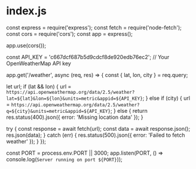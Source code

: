 # index.js
const express = require('express');
const fetch = require('node-fetch');
const cors = require('cors');
const app = express();

app.use(cors());

const API_KEY = 'c667dcf687b5d9cdcf8de920edb76ec2'; // Your OpenWeatherMap API key

app.get('/weather', async (req, res) => {
  const { lat, lon, city } = req.query;

  let url;
  if (lat && lon) {
    url = `https://api.openweathermap.org/data/2.5/weather?lat=${lat}&lon=${lon}&units=metric&appid=${API_KEY}`;
  } else if (city) {
    url = `https://api.openweathermap.org/data/2.5/weather?q=${city}&units=metric&appid=${API_KEY}`;
  } else {
    return res.status(400).json({ error: 'Missing location data' });
  }

  try {
    const response = await fetch(url);
    const data = await response.json();
    res.json(data);
  } catch (err) {
    res.status(500).json({ error: 'Failed to fetch weather' });
  }
});

const PORT = process.env.PORT || 3000;
app.listen(PORT, () => console.log(`Server running on port ${PORT}`));
